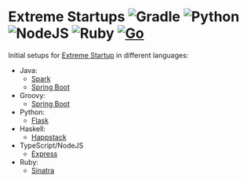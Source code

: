 # Extreme Startups ![Gradle](https://github.com/artamonovkirill/extreme-startup/workflows/Gradle/badge.svg) ![Python](https://github.com/artamonovkirill/extreme-startup/workflows/Python/badge.svg) ![NodeJS](https://github.com/artamonovkirill/extreme-startup/workflows/NodeJS/badge.svg) ![Ruby](https://github.com/artamonovkirill/extreme-startup/workflows/Ruby/badge.svg) [![Go](https://github.com/artamonovkirill/extreme-startup/actions/workflows/go.yml/badge.svg)](https://github.com/artamonovkirill/extreme-startup/actions/workflows/go.yml) 

Initial setups for [Extreme Startup](https://github.com/rchatley/extreme_startup) in different languages:

* Java:
  * [Spark](./java/spark)
  * [Spring Boot](./java/springboot)
* Groovy:
  * [Spring Boot](./groovy/springboot)
* Python:
  * [Flask](./python/flask/README.md)
* Haskell:
  * [Happstack](./haskell/happstack/README.md)
* TypeScript/NodeJS
  * [Express](./nodejs/express/README.md)
* Ruby:
  * [Sinatra](./ruby/sinatra/README.md)